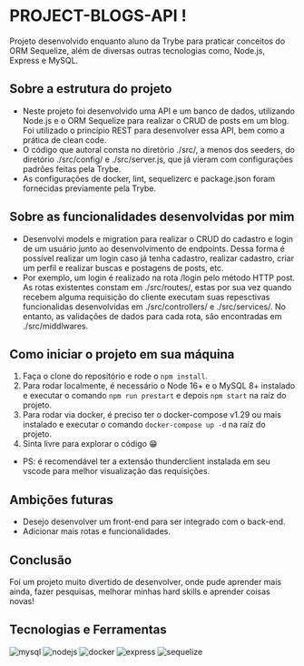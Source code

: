 #  PROJECT-BLOGS-API !
<!-- Olá, Tryber!
Esse é apenas um arquivo inicial para o README do seu projeto.
É essencial que você preencha esse documento por conta própria, ok?
Não deixe de usar nossas dicas de escrita de README de projetos, e deixe sua criatividade brilhar!
:warning: IMPORTANTE: você precisa deixar nítido:
- quais arquivos/pastas foram desenvolvidos por você; 
- quais arquivos/pastas foram desenvolvidos por outra pessoa estudante;
- quais arquivos/pastas foram desenvolvidos pela Trybe.
-->

Projeto desenvolvido enquanto aluno da Trybe para praticar conceitos do ORM Sequelize, além de diversas outras tecnologias como, Node.js, Express e MySQL.

## Sobre a estrutura do projeto

- Neste projeto foi desenvolvido uma API e um banco de dados, utilizando Node.js e o ORM Sequelize para realizar o CRUD de posts em um blog. Foi utilizado o princípio REST para desenvolver essa API, bem como a prática de clean code.
- O código que autoral consta no diretório ./src/, a menos dos seeders, do diretório ./src/config/ e ./src/server.js, que já vieram com configurações padrôes feitas pela Trybe.
- As configurações de docker, lint, sequelizerc e package.json foram fornecidas previamente pela Trybe.

## Sobre as funcionalidades desenvolvidas por mim
- Desenvolvi models e migration para realizar o CRUD do cadastro e login de um usuário junto ao desenvolvimento de endpoints. Dessa forma é possível realizar um login caso já tenha cadastro, realizar cadastro, criar um perfil e realizar buscas e postagens de posts, etc.
- Por exemplo, um login é realizado na rota /login pelo método HTTP post. As rotas existentes constam em ./src/routes/, estas por sua vez quando recebem alguma requisição do cliente executam suas repesctivas funcionalidas desenvolvidas em ./src/controllers/ e ./src/services/. No entanto, as validações de dados para cada rota, são encontradas em ./src/middlwares.

## Como iniciar o projeto em sua máquina

1. Faça o clone do repositório e rode o `npm install`.
2. Para rodar localmente, é necessário o Node 16+ e o MySQL 8+ instalado e executar o comando `npm run prestart` e depois `npm start` na raíz do projeto. 
3. Para rodar via docker, é preciso ter o docker-compose v1.29 ou mais instalado e executar o comando `docker-compose up -d` na raíz do projeto.
4. Sinta livre para explorar o código :grin:
- PS: é recomendável ter a extensão thunderclient instalada em seu vscode para melhor visualização das requisições.

## Ambições futuras

- Desejo desenvolver um front-end para ser integrado com o back-end.
- Adicionar mais rotas e funcionalidades.

## Conclusão

Foi um projeto muito divertido de desenvolver, onde pude aprender mais ainda, fazer pesquisas, melhorar minhas hard skills e aprender coisas novas!

## Tecnologias e Ferramentas
<div>
    <img src="https://img.shields.io/badge/MySQL-005C84?style=for-the-badge&logo=mysql&logoColor=white" alt="mysql"/>
    <img src="https://img.shields.io/badge/Node.js-339933?style=for-the-badge&logo=nodedotjs&logoColor=white" alt="nodejs"/>
    <img src="https://img.shields.io/badge/Docker-2CA5E0?style=for-the-badge&logo=docker&logoColor=white" alt="docker"/>
    <img src="https://img.shields.io/badge/Express.js-000000?style=for-the-badge&logo=express&logoColor=white" alt="express"/>
    <img src="https://img.shields.io/badge/Sequelize-52B0E7?style=for-the-badge&logo=Sequelize&logoColor=white" alt="sequelize"/>
</div>
